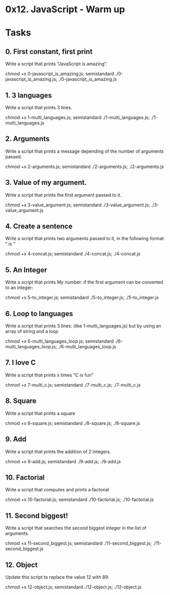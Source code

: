 # 0x12. JavaScript - Warm up

# Tasks
## 0. First constant, first print
Write a script that prints “JavaScript is amazing”.

chmod +x 0-javascript_is_amazing.js; semistandard ./0-javascript_is_amazing.js; ./0-javascript_is_amazing.js 

## 1. 3 languages
Write a script that prints 3 lines.

chmod +x 1-multi_languages.js; semistandard ./1-multi_languages.js; ./1-multi_languages.js

## 2. Arguments
Write a script that prints a message depending of the number of arguments passed.

chmod +x 2-arguments.js; semistandard ./2-arguments.js; ./2-arguments.js

## 3. Value of my argument.
Write a script that prints the first argument passed to it.

chmod +x 3-value_argument.js; semistandard ./3-value_argument.js; ./3-value_argument.js

## 4. Create a sentence
Write a script that prints two arguments passed to it, in the following format: “ is ”

chmod +x 4-concat.js; semistandard ./4-concat.js; ./4-concat.js

## 5. An Integer
Write a script that prints My number: <first argument converted in integer> if the first argument can be converted to an integer:

chmod +x 5-to_integer.js; semistandard ./5-to_integer.js; ./5-to_integer.js

## 6. Loop to languages
Write a script that prints 3 lines: (like 1-multi_languages.js) but by using an array of string and a loop

chmod +x 6-multi_languages_loop.js; semistandard ./6-multi_languages_loop.js; ./6-multi_languages_loop.js

## 7. I love C
Write a script that prints x times “C is fun”

chmod +x 7-multi_c.js; semistandard ./7-multi_c.js; ./7-multi_c.js

## 8. Square
Write a script that prints a square

chmod +x 8-square.js; semistandard ./8-square.js; ./8-square.js

## 9. Add
Write a script that prints the addition of 2 integers.

chmod +x 9-add.js; semistandard ./9-add.js; ./9-add.js

## 10. Factorial 
Write a script that computes and prints a factorial

chmod +x 10-factorial.js; semistandard ./10-factorial.js; ./10-factorial.js

## 11. Second biggest!
Write a script that searches the second biggest integer in the list of arguments.

chmod +x 11-second_biggest.js; semistandard ./11-second_biggest.js; ./11-second_biggest.js

## 12. Object 
Update this script to replace the value 12 with 89:

chmod +x 12-object.js; semistandard ./12-object.js; ./12-object.js
